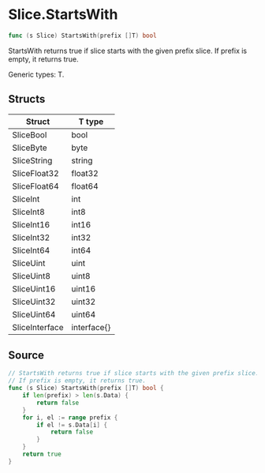 # Slice.StartsWith

```go
func (s Slice) StartsWith(prefix []T) bool
```

StartsWith returns true if slice starts with the given prefix slice. If prefix is empty, it returns true.

Generic types: T.

## Structs

| Struct | T type |
| ------ | ------ |
| SliceBool | bool |
| SliceByte | byte |
| SliceString | string |
| SliceFloat32 | float32 |
| SliceFloat64 | float64 |
| SliceInt | int |
| SliceInt8 | int8 |
| SliceInt16 | int16 |
| SliceInt32 | int32 |
| SliceInt64 | int64 |
| SliceUint | uint |
| SliceUint8 | uint8 |
| SliceUint16 | uint16 |
| SliceUint32 | uint32 |
| SliceUint64 | uint64 |
| SliceInterface | interface{} |

## Source

```go
// StartsWith returns true if slice starts with the given prefix slice.
// If prefix is empty, it returns true.
func (s Slice) StartsWith(prefix []T) bool {
	if len(prefix) > len(s.Data) {
		return false
	}
	for i, el := range prefix {
		if el != s.Data[i] {
			return false
		}
	}
	return true
}
```


